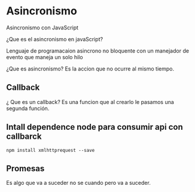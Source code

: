 # Asincronismo

Asincronismo con JavaScript

¿Que es el asincronismo en javaScript?

Lenguaje de programacaion asincrono no bloquente con un manejador de evento que maneja un solo hilo

¿Que es asincronismo? Es la accion que no ocurre al mismo tiempo.

## Callback

¿ Que es un callback?
Es una funcion que al crearlo le pasamos una segunda función.

## Intall dependence node para consumir api con callbarck

`npm install xmlhttprequest --save`

## Promesas

Es algo que va a suceder no se cuando pero va a suceder.
